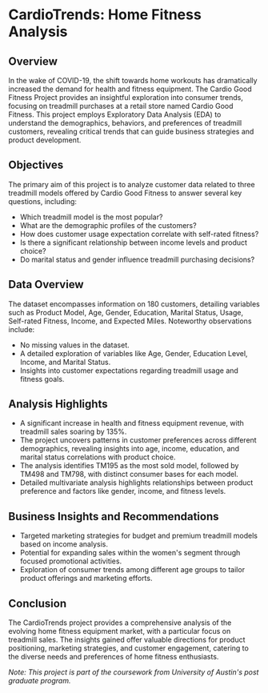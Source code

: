 # CardioTrends: Home Fitness Analysis

## Overview

In the wake of COVID-19, the shift towards home workouts has dramatically increased the demand for health and fitness equipment. The Cardio Good Fitness Project provides an insightful exploration into consumer trends, focusing on treadmill purchases at a retail store named Cardio Good Fitness. This project employs Exploratory Data Analysis (EDA) to understand the demographics, behaviors, and preferences of treadmill customers, revealing critical trends that can guide business strategies and product development.

## Objectives

The primary aim of this project is to analyze customer data related to three treadmill models offered by Cardio Good Fitness to answer several key questions, including:

- Which treadmill model is the most popular?
- What are the demographic profiles of the customers?
- How does customer usage expectation correlate with self-rated fitness?
- Is there a significant relationship between income levels and product choice?
- Do marital status and gender influence treadmill purchasing decisions?

## Data Overview

The dataset encompasses information on 180 customers, detailing variables such as Product Model, Age, Gender, Education, Marital Status, Usage, Self-rated Fitness, Income, and Expected Miles. Noteworthy observations include:

- No missing values in the dataset.
- A detailed exploration of variables like Age, Gender, Education Level, Income, and Marital Status.
- Insights into customer expectations regarding treadmill usage and fitness goals.

## Analysis Highlights

- A significant increase in health and fitness equipment revenue, with treadmill sales soaring by 135%.
- The project uncovers patterns in customer preferences across different demographics, revealing insights into age, income, education, and marital status correlations with product choice.
- The analysis identifies TM195 as the most sold model, followed by TM498 and TM798, with distinct consumer bases for each model.
- Detailed multivariate analysis highlights relationships between product preference and factors like gender, income, and fitness levels.

## Business Insights and Recommendations

- Targeted marketing strategies for budget and premium treadmill models based on income analysis.
- Potential for expanding sales within the women's segment through focused promotional activities.
- Exploration of consumer trends among different age groups to tailor product offerings and marketing efforts.

## Conclusion

The CardioTrends project provides a comprehensive analysis of the evolving home fitness equipment market, with a particular focus on treadmill sales. The insights gained offer valuable directions for product positioning, marketing strategies, and customer engagement, catering to the diverse needs and preferences of home fitness enthusiasts.

*Note: This project is part of the coursework from University of Austin's post graduate program.*